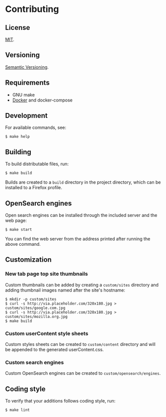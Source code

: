 Contributing
=====

License
-----

[MIT](https://raw.github.com/gocom/pinceau/master/LICENSE).

Versioning
----

[Semantic Versioning](https://semver.org/).

Requirements
-----

* GNU make
* [Docker](https://www.docker.com/) and docker-compose

Development
-----

For available commands, see:

```
$ make help
```

Building
-----

To build distributable files, run:

```
$ make build
```

Builds are created to a `build` directory in the project directory,
which can be installed to a Firefox profile.

OpenSearch engines
-----

Open search engines can be installed through the included server and the web page:

```
$ make start
```

You can find the web server from the address printed after running the above command.

Customization
-----

### New tab page top site thumbnails

Custom thumbnails can be added by creating a `custom/sites` directory
and adding thumbnail images named after the
site's hostname:

```
$ mkdir -p custom/sites
$ curl -s http://via.placeholder.com/320x180.jpg > custom/sites/google.com.jpg
$ curl -s http://via.placeholder.com/320x180.jpg > custom/sites/mozilla.org.jpg
$ make build
```

### Custom userContent style sheets

Custom styles sheets can be created to `custom/content` directory and will be
appended to the generated userContent.css.

### Custom search engines

Custom OpenSearch engines can be created to `custom/opensearch/engines`.

Coding style
-----

To verify that your additions follows coding style, run:

```
$ make lint
```

